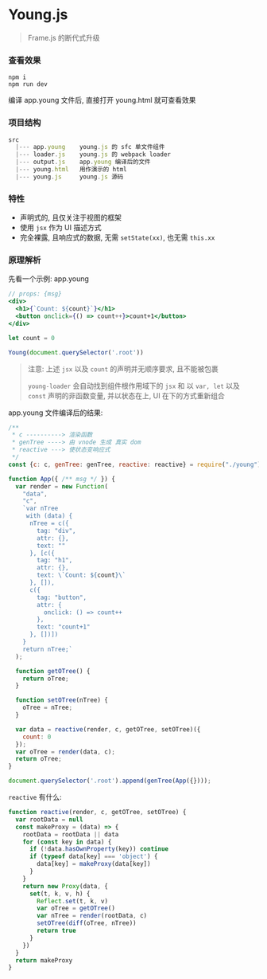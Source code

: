 # Young.js 

> Frame.js 的断代式升级



### 查看效果

```
npm i
npm run dev
```

编译 app.young 文件后, 直接打开 young.html 就可查看效果



### 项目结构

```js
src
  |--- app.young    young.js 的 sfc 单文件组件
  |--- loader.js    young.js 的 webpack loader
  |--- output.js    app.young 编译后的文件
  |--- young.html   用作演示的 html
  |--- young.js     young.js 源码
```



### 特性

- 声明式的, 且仅关注于视图的框架
- 使用 `jsx` 作为 UI 描述方式
- 完全裸露, 且响应式的数据, 无需 `setState(xx)`, 也无需 `this.xx`



### 原理解析

先看一个示例: app.young 

```jsx
// props: {msg}
<div>
  <h1>{`Count: ${count}`}</h1>
  <button onclick={() => count++}>count+1</button>
</div>

let count = 0

Young(document.querySelector('.root')) 
```

> 注意: 上述 `jsx` 以及 `count` 的声明并无顺序要求, 且不能被包裹
>
> `young-loader` 会自动找到组件根作用域下的 `jsx` 和 以 `var, let` 以及 `const` 声明的非函数变量, 并以状态在上, UI 在下的方式重新组合



app.young 文件编译后的结果: 

```js
/**
 * c ----------> 渲染函数
 * genTree ----> 由 vnode 生成 真实 dom
 * reactive ---> 使状态变响应式
 */
const {c: c, genTree: genTree, reactive: reactive} = require("./young");

function App({ /** msg */ }) {
  var render = new Function(
    "data",
    "c",
    `var nTree
     with (data) {
      nTree = c({
        tag: "div",
        attr: {},
        text: ""
      }, [c({
        tag: "h1",
        attr: {},
        text: \`Count: ${count}\`
      }, []),
      c({
        tag: "button",
        attr: {
          onclick: () => count++
        },
        text: "count+1"
      }, [])])
    }
    return nTree;`
  );

  function getOTree() {
    return oTree;
  }

  function setOTree(nTree) {
    oTree = nTree;
  }

  var data = reactive(render, c, getOTree, setOTree)({
    count: 0
  });
  var oTree = render(data, c);
  return oTree;
}

document.querySelector('.root').append(genTree(App({})));
```



`reactive` 有什么:

```js
function reactive(render, c, getOTree, setOTree) {
  var rootData = null
  const makeProxy = (data) => {
    rootData = rootData || data
    for (const key in data) {
      if (!data.hasOwnProperty(key)) continue
      if (typeof data[key] === 'object') {
        data[key] = makeProxy(data[key])
      }
    }
    return new Proxy(data, {
      set(t, k, v, h) {
        Reflect.set(t, k, v)
        var oTree = getOTree()
        var nTree = render(rootData, c)
        setOTree(diff(oTree, nTree))
        return true
      }
    })
  }
  return makeProxy
}
```

